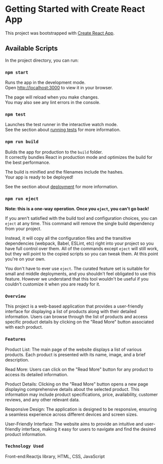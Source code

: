 # Getting Started with Create React App

This project was bootstrapped with [Create React App](https://github.com/facebook/create-react-app).

## Available Scripts

In the project directory, you can run:

### `npm start`

Runs the app in the development mode.\
Open [http://localhost:3000](http://localhost:3000) to view it in your browser.

The page will reload when you make changes.\
You may also see any lint errors in the console.

### `npm test`

Launches the test runner in the interactive watch mode.\
See the section about [running tests](https://facebook.github.io/create-react-app/docs/running-tests) for more information.

### `npm run build`

Builds the app for production to the `build` folder.\
It correctly bundles React in production mode and optimizes the build for the best performance.

The build is minified and the filenames include the hashes.\
Your app is ready to be deployed!

See the section about [deployment](https://facebook.github.io/create-react-app/docs/deployment) for more information.

### `npm run eject`

**Note: this is a one-way operation. Once you `eject`, you can't go back!**

If you aren't satisfied with the build tool and configuration choices, you can `eject` at any time. This command will remove the single build dependency from your project.

Instead, it will copy all the configuration files and the transitive dependencies (webpack, Babel, ESLint, etc) right into your project so you have full control over them. All of the commands except `eject` will still work, but they will point to the copied scripts so you can tweak them. At this point you're on your own.

You don't have to ever use `eject`. The curated feature set is suitable for small and middle deployments, and you shouldn't feel obligated to use this feature. However we understand that this tool wouldn't be useful if you couldn't customize it when you are ready for it.


### `Overview`
This project is a web-based application that provides a user-friendly interface for displaying a list of products along with their detailed information. Users can browse through the list of products and access specific product details by clicking on the "Read More" button associated with each product.

### `Features`
Product List: The main page of the website displays a list of various products. Each product is presented with its name, image, and a brief description.

Read More: Users can click on the "Read More" button for any product to access its detailed information.

Product Details: Clicking on the "Read More" button opens a new page displaying comprehensive details about the selected product. This information may include product specifications, price, availability, customer reviews, and any other relevant data.

Responsive Design: The application is designed to be responsive, ensuring a seamless experience across different devices and screen sizes.

User-Friendly Interface: The website aims to provide an intuitive and user-friendly interface, making it easy for users to navigate and find the desired product information.

### `Technology Used`
Front-end:Reactjs library, HTML, CSS, JavaScript
